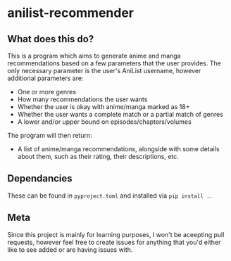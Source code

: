 # anilist-recommender

## What does this do?

This is a program which aims to generate anime and manga recommendations based on a few parameters
that the user provides. The only necessary parameter is the user's AniList username, however
additional parameters are:
- One or more genres
- How many recommendations the user wants
- Whether the user is okay with anime/manga marked as 18+
- Whether the user wants a complete match or a partial match of genres
- A lower and/or upper bound on episodes/chapters/volumes

The program will then return:
- A list of anime/manga recommendations, alongside with some details about them, such as their
rating, their descriptions, etc.

## Dependancies

These can be found in `pyproject.toml` and installed via `pip install .`.

## Meta

Since this project is mainly for learning purposes, I won't be aceepting pull requests,
however feel free to create issues for anything that you'd either like to see added or are
having issues with.

